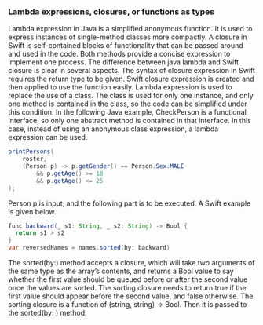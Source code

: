 ### Lambda expressions, closures, or functions as types
Lambda expression in Java is a simplified anonymous function. It is used to express instances of single-method classes more compactly. A closure in Swift is self-contained blocks of functionality that can be passed around and used in the code. Both methods provide a concise expression to implement one process. The difference between java lambda and Swift closure is clear in several aspects. The syntax of closure expression in Swift requires the return type to be given. Swift closure expression is created and then applied to use the function easily. Lambda expression is used to replace the use of a class. The class is used for only one instance, and only one method is contained in the class, so the code can be simplified under this condition.
In the following Java example, CheckPerson is a functional interface, so only one abstract method is contained in that interface. In this case, instead of using an anonymous class expression, a lambda expression can be used.  
```Java
printPersons(
    roster,
    (Person p) -> p.getGender() == Person.Sex.MALE
        && p.getAge() >= 18
        && p.getAge() <= 25
);
```
Person p is input, and the following part is to be executed.
A Swift example is given below.
```Java
func backward(_ s1: String, _ s2: String) -> Bool {
  return s1 > s2
}
var reversedNames = names.sorted(by: backward)
```
The sorted(by:) method accepts a closure, which will take two arguments of the same type as the array’s contents, and returns a Bool value to say whether the first value should be queued before or after the second value once the values are sorted. The sorting closure needs to return true if the first value should appear before the second value, and false otherwise.
The sorting closure is a function of (string, string) -> Bool. Then it is passed to the sorted(by: ) method.
